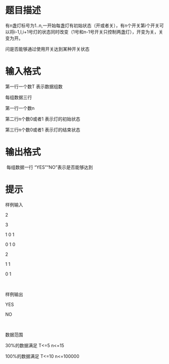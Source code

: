 # 

 
 # 题目描述 
<p>有n盏灯标号为1..n,一开始每盏灯有初始状态（开或者关），有n个开关第i个开关可以将i-1,I,i+1号灯的状态同时改变（1号和n-1号开关只控制两盏灯），开变为关，关变为开。</p>

<p>问是否能够通过使用开关达到某种开关状态</p> 

 
 # 输入格式 
<p>第一行一个数T&nbsp;表示数据组数</p>

<p>每组数据三行</p>

<p>第一行一个数n</p>

<p>第二行n个数0或者1&nbsp;表示灯的初始状态</p>

<p>第三行n个数0或者1&nbsp;表示灯的结束状态</p> 

 
 # 输出格式 
<p>&nbsp;每组数据一行&nbsp;&ldquo;YES&rdquo;&ldquo;NO&rdquo;表示是否能够达到</p> 

 
 # 提示 
<p>样例输入</p>

<p>2</p>

<p>3</p>

<p>1&nbsp;0&nbsp;1</p>

<p>0&nbsp;1&nbsp;0</p>

<p>2</p>

<p>1&nbsp;1</p>

<p>0&nbsp;1</p>

<p>&nbsp;</p>

<p>样例输出</p>

<p>YES</p>

<p>NO</p>

<p>&nbsp;</p>

<p>数据范围</p>

<p>30%的数据满足&nbsp;T&lt;=5&nbsp;n&lt;=15</p>

<p>100%的数据满足&nbsp;T&lt;=10&nbsp;n&lt;=100000</p> 
